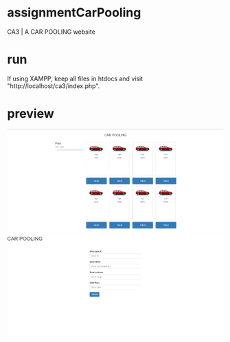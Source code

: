 # assignmentCarPooling
CA3 | A CAR POOLING website

# run
If using XAMPP, keep all files in htdocs and visit "http://localhost/ca3/index.php".

# preview
![main page](https://github.com/MohammedImtiaz/assignmentCarPooling/blob/main/images/main.png)
![form page](https://github.com/MohammedImtiaz/assignmentCarPooling/blob/main/images/form.png)

